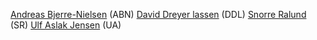 [Andreas Bjerre-Nielsen](http://forskning.ku.dk/find-en-forsker/?pure=da%2Fpersons%2Fandreas-bjerrenielsen(d81476d4-494e-4e0f-9926-738f4688d5cc).html) (ABN)
[David Dreyer lassen](http://forskning.ku.dk/find-en-forsker/?pure=da/persons/28460) (DDL)
[Snorre Ralund](http://forskning.ku.dk/find-en-forsker/?pure=da/persons/374048) (SR)
[Ulf Aslak Jensen](http://forskning.ku.dk/find-en-forsker/?pure=da%2Fpersons%2Fulf-aslak-jensen(b952f37e-e556-4828-bfac-acdadb087fc8).html) (UA)